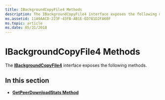 ```yaml
---
title: IBackgroundCopyFile4 Methods
description: The IBackgroundCopyFile4 interface exposes the following methods.
ms.assetid: 11A9AACD-223F-43FB-AB1E-ED781D2FA60F
ms.topic: article
ms.date: 05/31/2018
---
```


# IBackgroundCopyFile4 Methods

The [**IBackgroundCopyFile4**](/windows/desktop/api/Bits4_0/nn-bits4_0-ibackgroundcopyfile4) interface exposes the following methods.

## In this section

-   [**GetPeerDownloadStats Method**](/windows/desktop/api/Bits4_0/nf-bits4_0-ibackgroundcopyfile4-getpeerdownloadstats)

 

 




